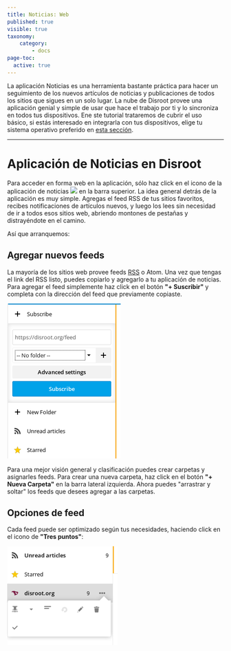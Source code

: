 ```yaml
---
title: Noticias: Web
published: true
visible: true
taxonomy:
    category:
        - docs
page-toc:
  active: true
---
```


La aplicación Noticias es una herramienta bastante práctica para hacer un seguimiento de los nuevos artículos de noticias y publicaciones de todos los sitios que sigues en un solo lugar. La nube de Disroot provee una aplicación genial y simple de usar que hace el trabajo por ti y lo sincroniza en todos tus dispositivos. Ene ste tutorial trataremos de cubrir el uso básico, si estás interesado en integrarla con tus dispositivos, elige tu sistema operativo preferido en [esta sección](https://howto.disroot.org/nextcloud/sync-with-your-cloud).


----------
# Aplicación de Noticias en Disroot

Para acceder en forma web en la aplicación, sólo haz click en el icono de la aplicación de noticias ![](en/news_top_icon?resize=20,20) en la barra superior. La idea general detrás de la aplicación es muy simple. Agregas el feed RSS de tus sitios favoritos, recibes notificaciones de artículos nuevos, y luego los lees sin necesidad de ir a todos esos sitios web, abriendo montones de pestañas y distrayéndote en el camino.

Así que arranquemos:

## Agregar nuevos feeds
La mayoría de los sitios web provee feeds [RSS](https://es.wikipedia.org/wiki/RSS) o Atom. Una vez que tengas el link del RSS listo, puedes copiarlo y agregarlo a tu aplicación de noticias. Para agregar el feed simplemente haz click en el botón **"+ Suscribir"** y completa con la dirección del feed que previamente copiaste.

![](en/news_add1.png)

Para una mejor visión general y clasificación puedes crear carpetas y asignarles feeds. Para crear una nueva carpeta, haz click en el botón **"+ Nueva Carpeta"** en la barra lateral izquierda. Ahora puedes "arrastrar y soltar" los feeds que desees agregar a las carpetas.

## Opciones de feed
Cada feed puede ser optimizado según tus necesidades, haciendo click en el icono de **"Tres puntos"**:

![](en/news_options.png)
